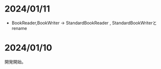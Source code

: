 
# 2024/01/11

- BookReader,BookWriter → StandardBookReader , StandardBookWriterとrename

# 2024/01/10

開発開始。
